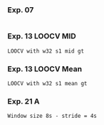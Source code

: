 

### Exp. 07

```

```

### Exp. 13 LOOCV MID 
```
LOOCV with w32 s1 mid gt
```

### Exp. 13 LOOCV Mean 
```
LOOCV with w32 s1 mean gt
```

### Exp. 21 A
```
Window size 8s - stride = 4s
```
